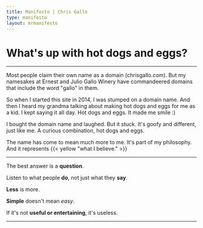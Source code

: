 ```yaml
--- 
title: Manifesto | Chris Gallo
type: manifesto
layout: mrmanifesto 
---
```


What's up with hot dogs and eggs?
=======================================

* * * * *

Most people claim their own name as a domain (chrisgallo.com). But my
namesakes at Ernest and Julio Gallo Winery have commandeered domains
that include the word "gallo" in them.

So when I started this site in 2014, I was stumped on a domain name. And
then I heard my grandma talking about making hot dogs and eggs for me as
a kid. I kept saying it all day. Hot dogs and eggs. It made me smile :)

I bought the domain name and laughed. But it stuck. It's goofy and
different, just like me. A curious combination, hot dogs and eggs.

The name has come to mean much more to me. It's part of my philosophy. And it represents {{< yellow "what I believe."  >}}

* * * * 

The best answer is a **question**.

Listen to what people **do**, not just what they **say**.

**Less** is more.

**Simple** doesn't mean *easy*.

If it's not **useful or entertaining**, it's useless.

* * * * 

